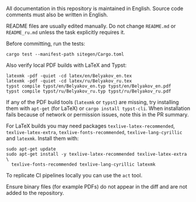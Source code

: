 All documentation in this repository is maintained in English. Source code comments must also be written in English.

README files are usually edited manually. Do not change `README.md` or `README_ru.md` unless the task explicitly requires it.

Before committing, run the tests:

```
cargo test --manifest-path sitegen/Cargo.toml
```

Also verify local PDF builds with LaTeX and Typst:

```
latexmk -pdf -quiet -cd latex/en/Belyakov_en.tex
latexmk -pdf -quiet -cd latex/ru/Belyakov_ru.tex
typst compile typst/en/Belyakov_en.typ typst/en/Belyakov_en.pdf
typst compile typst/ru/Belyakov_ru.typ typst/ru/Belyakov_ru.pdf
```

If any of the PDF build tools (`latexmk` or `typst`) are missing, try installing
them with `apt-get` (for LaTeX) or `cargo install typst-cli`. When installation
fails because of network or permission issues, note this in the PR summary.

For LaTeX builds you may need packages `texlive-latex-recommended`,
`texlive-latex-extra`, `texlive-fonts-recommended`, `texlive-lang-cyrillic` and
`latexmk`. Install them with:

```
sudo apt-get update
sudo apt-get install -y texlive-latex-recommended texlive-latex-extra \
  texlive-fonts-recommended texlive-lang-cyrillic latexmk
```

To replicate CI pipelines locally you can use the `act` tool.

Ensure binary files (for example PDFs) do not appear in the diff and are not added to the repository.
